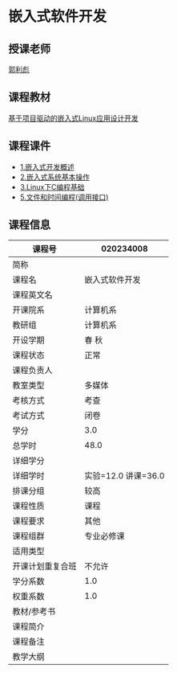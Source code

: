 # 嵌入式软件开发

## 授课老师

[郭利彪](http://xxyjs.imut.edu.cn/info/1066/1778.htm)

## 课程教材

[基于项目驱动的嵌入式Linux应用设计开发](http://www.tup.tsinghua.edu.cn/bookscenter/book_06734402.html)

## 课程课件

- [1.嵌入式开发概述](课件/1.嵌入式开发概述.md)
- [2.嵌入式系统基本操作](课件/2.嵌入式系统基本操作.md)
- [3.Linux下C编程基础](课件/3.Linux下C编程基础.md)
- [5.文件和时间编程(调用接口)](课件/5.文件和时间编程.md)

## 课程信息

课程号|020234008
------|---------
简称|
课程名|嵌入式软件开发
课程英文名|
开课院系|计算机系
教研组|计算机系
开设学期|春 秋
课程状态|正常
课程负责人|
教室类型|多媒体
考核方式|考查
考试方式|闭卷
学分|3.0
总学时|48.0
详细学分|
详细学时|实验=12.0  讲课=36.0
排课分组|较高
课程性质|课程
课程要求|其他
课程组群|专业必修课
适用类型|
开课计划重复合班|不允许
学分系数|1.0
权重系数|1.0
教材/参考书|
课程简介|
课程备注|
教学大纲|
